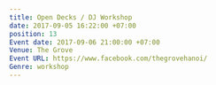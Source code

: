 ```yaml
---
title: Open Decks / DJ Workshop
date: 2017-09-05 16:22:00 +07:00
position: 13
Event date: 2017-09-06 21:00:00 +07:00
Venue: The Grove
Event URL: https://www.facebook.com/thegrovehanoi/
Genre: workshop
---
```


